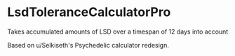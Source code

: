 # LsdToleranceCalculatorPro
Takes accumulated amounts of LSD over a timespan of 12 days into account

Based on u/Selkiseth's Psychedelic calculator redesign.
